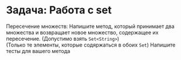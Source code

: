 


# Задача: Работа с set
Пересечение множеств: Напишите метод, который принимает два множества и возвращает новое множество, содержащее их 
пересечение. (Допустимо взять `Set<String>`)  
(Только те элементы, которые содяржаться в обоих `Set`)
Напишите тесты для вашего метода

